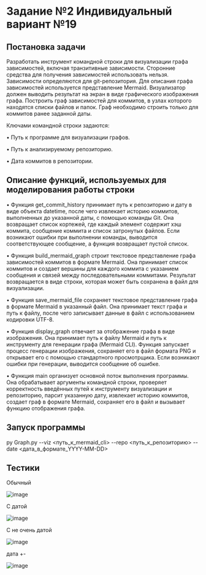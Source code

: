 # Задание №2 Индивидуальный вариант №19
## Постановка задачи

Разработать инструмент командной строки для визуализации графа
зависимостей, включая транзитивные зависимости. Сторонние средства для
получения зависимостей использовать нельзя.
Зависимости определяются для git-репозитория. Для описания графа
зависимостей используется представление Mermaid. Визуализатор должен
выводить результат на экран в виде графического изображения графа.
Построить граф зависимостей для коммитов, в узлах которого находятся
списки файлов и папок. Граф необходимо строить только для коммитов ранее
заданной даты.

Ключами командной строки задаются:

• Путь к программе для визуализации графов.

• Путь к анализируемому репозиторию.

• Дата коммитов в репозитории.

## Описание функций, используемых для моделирования работы строки

• Функция get_commit_history принимает путь к репозиторию и дату в виде объекта datetime, после чего извлекает историю коммитов, выполненных до указанной даты, с помощью команды Git. Она возвращает список кортежей, где каждый элемент содержит хэш коммита, сообщение коммита и список затронутых файлов. Если возникают ошибки при выполнении команды, выводится соответствующее сообщение, а функция возвращает пустой список.

• Функция build_mermaid_graph строит текстовое представление графа зависимостей коммитов в формате Mermaid. Она принимает список коммитов и создает вершины для каждого коммита с указанием сообщения и связей между последовательными коммитами. Результат возвращается в виде строки, которая может быть сохранена в файл для визуализации.

• Функция save_mermaid_file сохраняет текстовое представление графа в формате Mermaid в указанный файл. Она принимает текст графа и путь к файлу, после чего записывает данные в файл с использованием кодировки UTF-8.

• Функция display_graph отвечает за отображение графа в виде изображения. Она принимает путь к файлу Mermaid и путь к инструменту для генерации графа (Mermaid CLI). Функция запускает процесс генерации изображения, сохраняет его в файл формата PNG и открывает его с помощью стандартного просмотрщика. Если возникают ошибки при генерации, выводится сообщение об ошибке.

• Функция main организует основной поток выполнения программы. Она обрабатывает аргументы командной строки, проверяет корректность введённых путей к инструменту визуализации и репозиторию, парсит указанную дату, извлекает историю коммитов, создает граф в формате Mermaid, сохраняет его в файл и вызывает функцию отображения графа.

## Запуск программы
 
py Graph.py --viz <путь_к_mermaid_cli> --repo <путь_к_репозиторию> --date <дата_в_формате_YYYY-MM-DD>

## Тестики

Обычный

![image](https://github.com/user-attachments/assets/3315d697-0966-45dd-8fb2-d962951584fb)

С датой

![image](https://github.com/user-attachments/assets/288c39c6-335f-4f5d-af99-454a604d9913)

С не очень датой

![image](https://github.com/user-attachments/assets/a330cc48-b862-404c-bd82-5034cc9866e5)

дата +-

![image](https://github.com/user-attachments/assets/ad13a174-7aec-43a5-9888-85ceae0f9452)







